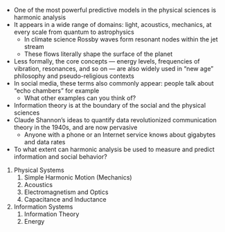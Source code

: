 * One of the most powerful predictive models in the physical sciences is harmonic analysis
* It appears in a wide range of domains: light, acoustics, mechanics, at every scale from quantum to astrophysics
  * In climate science Rossby waves form resonant nodes within the jet stream
  * These flows literally shape the surface of the planet
* Less formally, the core concepts — energy levels, frequencies of vibration, resonances, and so on — are also
  widely used in “new age” philosophy and pseudo-religious contexts
* In social media, these terms also commonly appear: people talk about “echo chambers” for example
  * What other examples can you think of?
* Information theory is at the boundary of the social and the physical sciences
* Claude Shannon’s ideas to quantify data revolutionized communication theory in the 1940s, and are now pervasive
  * Anyone with a phone or an Internet service knows about gigabytes and data rates
* To what extent can harmonic analysis be used to measure and predict information and social behavior?

1. Physical Systems
   1. Simple Harmonic Motion (Mechanics)
   2. Acoustics
   3. Electromagnetism and Optics
   4. Capacitance and Inductance
2. Information Systems
   1. Information Theory
   2. Energy


